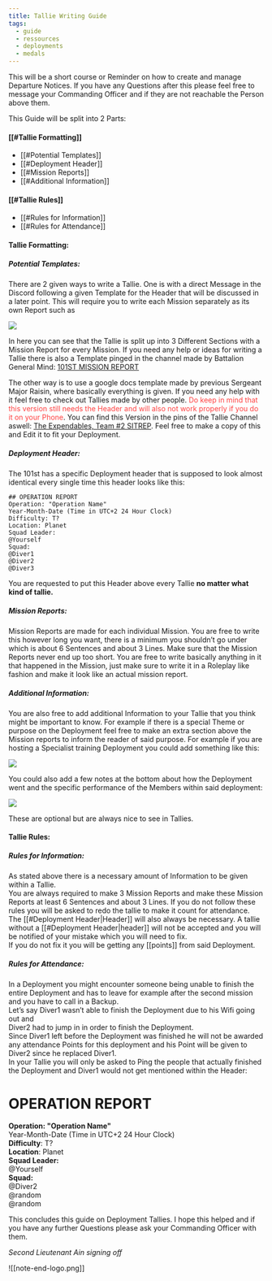```yaml
---
title: Tallie Writing Guide
tags:
  - guide
  - ressources
  - deployments
  - medals
---
```

This will be a short course or Reminder on how to create and manage Departure Notices. If you have any Questions after this please feel free to message your Commanding Officer and if they are not reachable the Person above them.

This Guide will be split into 2 Parts:

#### [[#Tallie Formatting]]
 - [[#Potential Templates]]
 - [[#Deployment Header]]
 - [[#Mission Reports]]
 - [[#Additional Information]]

#### [[#Tallie Rules]]
 - [[#Rules for Information]]
 - [[#Rules for Attendance]]


#### Tallie Formatting:
##### Potential Templates:
There are 2 given ways to write a Tallie. One is with a direct Message in the Discord following a given Template for the Header that will be discussed in a later point. This will require you to write each Mission separately as its own Report such as

![](https://lh7-rt.googleusercontent.com/docsz/AD_4nXf-sWR9_uL9DEF1LGKQkWg1CaaMUn8yMR2eerZ7E_fouFBNxcTkGnc6inJjtkCufx0n4dCiovhuHr5qdihugl0x85sXzgc__-lls5n3EoRBOFn0MF3wk0fqcQh1mS12G9Y1v9pecJjpwNNlFsu79WZgTuXH?key=aYL5TZa9qzrai8kFWC76zg)

In here you can see that the Tallie is split up into 3 Different Sections with a Mission Report for every Mission. If you need any help or ideas for writing a Tallie there is also a Template pinged in the channel made by Battalion General Mind: [101ST MISSION REPORT](https://docs.google.com/document/d/1Sn6gsPAzKgqqhBUZ6ydYEjyEe58B2_G7Tesu7nAVKGQ/edit)

The other way is to use a google docs template made by previous Sergeant Major Raisin, where basically everything is given. If you need any help with it feel free to check out Tallies made by other people. <span style="color:rgb(255, 66, 66)">Do keep in mind that this version still needs the Header and will also not work properly if you do it on your Phone</span>.  You can find this Version in the pins of the Tallie Channel aswell: [The Expendables, Team #2 SITREP](https://docs.google.com/document/d/16VanlTSQuKSgSRLK8-y0iEKh9Z9TLkuTN8BfNoalQ-4/edit?usp=sharing). 
Feel free to make a copy of this and Edit it to fit your Deployment.

##### Deployment Header:
The 101st has a specific Deployment header that is supposed to look almost identical every single time this header looks like this:
```
## OPERATION REPORT
Operation: "Operation Name" 
Year-Month-Date (Time in UTC+2 24 Hour Clock)
Difficulty: T?
Location: Planet
Squad Leader: 
@Yourself
Squad: 
@Diver1
@Diver2
@Diver3
```
You are requested to put this Header above every Tallie **no matter what kind of tallie.**

##### Mission Reports:
Mission Reports are made for each individual Mission. You are free to write this however long you want, there is a minimum you shouldn’t go under which is about 6 Sentences and about 3 Lines. Make sure that the Mission Reports never end up too short. You are free to write basically anything in it that happened in the Mission, just make sure to write it in a Roleplay like fashion and make it look like an actual mission report.

##### Additional Information:
You are also free to add additional Information to your Tallie that you think might be important to know. For example if there is a special Theme or purpose on the Deployment feel free to make an extra section above the Mission reports to inform the reader of said purpose. For example if you are hosting a Specialist training Deployment you could add something like this:

![](https://lh7-rt.googleusercontent.com/docsz/AD_4nXdYzjD-pYLxb9yp-aKbzz_X-JCvSmff5OLUQs_vcZpHHQrRKGL8xnV4h-3HRy9Gr8L6J-koZLhfH89NMYm7UbgNDE9_N-KLQoyqEP_cKq_mVyjHCC5XwTzpKWS3Ni3cO18RwX3537XGYmF-AiCv-KgqzzEJ?key=aYL5TZa9qzrai8kFWC76zg)

You could also add a few notes at the bottom about how the Deployment went and the specific performance of the Members within said deployment:

![](https://lh7-rt.googleusercontent.com/docsz/AD_4nXekjxyQQL0YMYDwvjxhr7aLOO3zvsYeeWDE58qdfHavfzcTwnbNNoOOPt0PGmFMaQsVSQvxyIhHe4vd8kvZMkJG3MWQs6np3GyARFEAmUXeSwT_G07kvdkYo_mLszjlZZCZrrwA_AYVAO6m2H9kgjR-Bs8f?key=aYL5TZa9qzrai8kFWC76zg)

These are optional but are always nice to see in Tallies.

#### Tallie Rules:
##### Rules for Information:  
As stated above there is a necessary amount of Information to be given within a Tallie.  
You are always required to make 3 Mission Reports and make these Mission Reports at least 6 Sentences and about 3 Lines. If you do not follow these rules you will be asked to redo the tallie to make it count for attendance. The [[#Deployment Header|Header]] will also always be necessary. A tallie without a [[#Deployment Header|header]] will not be accepted and you will be notified of your mistake which you will need to fix.  
If you do not fix it you will be getting any [[points]] from said Deployment.

##### Rules for Attendance:  
In a Deployment you might encounter someone being unable to finish the entire Deployment and has to leave for example after the second mission and you have to call in a Backup.  
Let’s say Diver1 wasn’t able to finish the Deployment due to his Wifi going out and  
Diver2 had to jump in in order to finish the Deployment.  
Since Diver1 left before the Deployment was finished he will not be awarded any attendance Points for this deployment and his Point will be given to Diver2 since he replaced Diver1.  
In your Tallie you will only be asked to Ping the people that actually finished the Deployment and Diver1 would not get mentioned within the Header:

# **OPERATION REPORT**

**Operation: "Operation Name"**   
Year-Month-Date (Time in UTC+2 24 Hour Clock)  
**Difficulty**: T?  
**Location**: Planet  
**Squad Leader:**   
@Yourself  
**Squad:**   
@Diver2  
@random  
@random

This concludes this guide on Deployment Tallies. I hope this helped and if you have any further Questions please ask your Commanding Officer with them.

*Second Lieutenant Ain signing off*


![[note-end-logo.png]]
